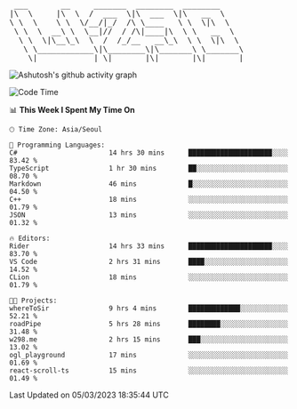 <pre>
 ___       __     _______  ________  ________     
|\  \     |\  \  /  ___  \|\  ___  \|\   __  \    
\ \  \    \ \  \/__/|_/  /\ \____   \ \  \|\  \   
 \ \  \  __\ \  \__|//  / /\|____|\  \ \   __  \  
  \ \  \|\__\_\  \  /  /_/__   __\_\  \ \  \|\  \ 
   \ \____________\|\________\|\_______\ \_______\
    \|____________| \|_______|\|_______|\|_______|                                 
</pre>

![Ashutosh's github activity graph](https://github-readme-activity-graph.cyclic.app/graph?username=w298&theme=github-compact&hide_title=true&radius=8&area=true)

<!--START_SECTION:waka-->
![Code Time](http://img.shields.io/badge/Code%20Time-680%20hrs%203%20mins-blue)

📊 **This Week I Spent My Time On** 

```text
🕑︎ Time Zone: Asia/Seoul

💬 Programming Languages: 
C#                       14 hrs 30 mins      █████████████████████░░░░   83.42 % 
TypeScript               1 hr 30 mins        ██░░░░░░░░░░░░░░░░░░░░░░░   08.70 % 
Markdown                 46 mins             █░░░░░░░░░░░░░░░░░░░░░░░░   04.50 % 
C++                      18 mins             ░░░░░░░░░░░░░░░░░░░░░░░░░   01.79 % 
JSON                     13 mins             ░░░░░░░░░░░░░░░░░░░░░░░░░   01.32 % 

🔥 Editors: 
Rider                    14 hrs 33 mins      █████████████████████░░░░   83.70 % 
VS Code                  2 hrs 31 mins       ████░░░░░░░░░░░░░░░░░░░░░   14.52 % 
CLion                    18 mins             ░░░░░░░░░░░░░░░░░░░░░░░░░   01.79 % 

🐱‍💻 Projects: 
whereToSir               9 hrs 4 mins        █████████████░░░░░░░░░░░░   52.21 % 
roadPipe                 5 hrs 28 mins       ████████░░░░░░░░░░░░░░░░░   31.48 % 
w298.me                  2 hrs 15 mins       ███░░░░░░░░░░░░░░░░░░░░░░   13.02 % 
ogl_playground           17 mins             ░░░░░░░░░░░░░░░░░░░░░░░░░   01.69 % 
react-scroll-ts          15 mins             ░░░░░░░░░░░░░░░░░░░░░░░░░   01.49 % 
```


 Last Updated on 05/03/2023 18:35:44 UTC
<!--END_SECTION:waka-->
